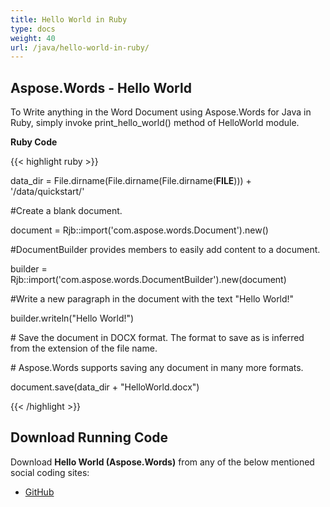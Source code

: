 ```yaml
---
title: Hello World in Ruby
type: docs
weight: 40
url: /java/hello-world-in-ruby/
---
```


## **Aspose.Words - Hello World**
To Write anything in the Word Document using Aspose.Words for Java in Ruby, simply invoke print_hello_world() method of HelloWorld module.

**Ruby Code**

{{< highlight ruby >}}

 data_dir = File.dirname(File.dirname(File.dirname(__FILE__))) + '/data/quickstart/'

#Create a blank document.

document = Rjb::import('com.aspose.words.Document').new()

#DocumentBuilder provides members to easily add content to a document.

builder = Rjb::import('com.aspose.words.DocumentBuilder').new(document)

#Write a new paragraph in the document with the text "Hello World!"

builder.writeln("Hello World!")

\# Save the document in DOCX format. The format to save as is inferred from the extension of the file name.

\# Aspose.Words supports saving any document in many more formats.

document.save(data_dir + "HelloWorld.docx")

{{< /highlight >}}
## **Download Running Code**
Download **Hello World (Aspose.Words)** from any of the below mentioned social coding sites:

- [GitHub](https://github.com/aspose-words/Aspose.Words-for-Java/blob/master/Plugins/Aspose_Words_Java_for_Ruby/lib/asposewordsjavaforruby/helloworld.rb)
